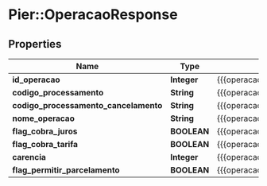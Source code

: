 # Pier::OperacaoResponse

## Properties
Name | Type | Description | Notes
------------ | ------------- | ------------- | -------------
**id_operacao** | **Integer** | {{{operacao_response_id_operacao_value}}} | [optional] 
**codigo_processamento** | **String** | {{{operacao_response_codigo_processamento_value}}} | [optional] 
**codigo_processamento_cancelamento** | **String** | {{{operacao_response_codigo_processamento_cancelamento_value}}} | [optional] 
**nome_operacao** | **String** | {{{operacao_response_nome_operacao_value}}} | [optional] 
**flag_cobra_juros** | **BOOLEAN** | {{{operacao_response_flag_cobra_juros_value}}} | [optional] 
**flag_cobra_tarifa** | **BOOLEAN** | {{{operacao_response_flag_cobra_tarifa_value}}} | [optional] 
**carencia** | **Integer** | {{{operacao_response_carencia_value}}} | [optional] 
**flag_permitir_parcelamento** | **BOOLEAN** | {{{operacao_response_flag_permitir_parcelamento_value}}} | [optional] 


